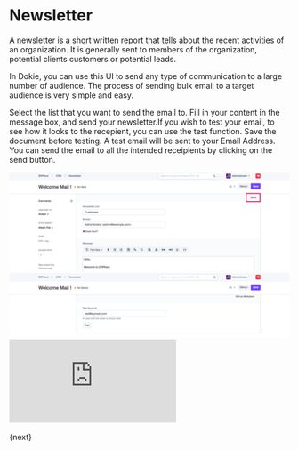 <!-- add-breadcrumbs -->
# Newsletter

A newsletter is a short written report that tells about the recent activities
of an organization. It is generally sent to members of the organization,
potential clients customers or potential leads.

In Dokie, you can use this UI to send any type of communication to a large
number of audience. The process of sending bulk email to a target audience is
very simple and easy.

Select the list that you want to send the email to. Fill in your content in
the message box, and send your newsletter.If you wish to test your email, to
see how it looks to the recepient, you can use the test function. Save the
document before testing. A test email will be sent to your Email Address. You can
send the email to all the intended receipients by clicking on the send button.

<img class="screenshot" alt="Newsletter - New" src="./assets/newsletter-new.png">

<img class="screenshot" alt="Newsletter - Test" src="./assets/newsletter-test.png">

<div class="embed-container">
    <iframe src="https://www.youtube.com/embed/muLKsCrrDRo?rel=0" frameborder="0" allow="autoplay; encrypted-media" allowfullscreen>
    </iframe>
</div>

{next}
